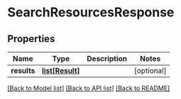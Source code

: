 # SearchResourcesResponse

## Properties
Name | Type | Description | Notes
------------ | ------------- | ------------- | -------------
**results** | [**list[Result]**](Result.md) |  | [optional] 

[[Back to Model list]](../README.md#documentation-for-models) [[Back to API list]](../README.md#documentation-for-api-endpoints) [[Back to README]](../README.md)



